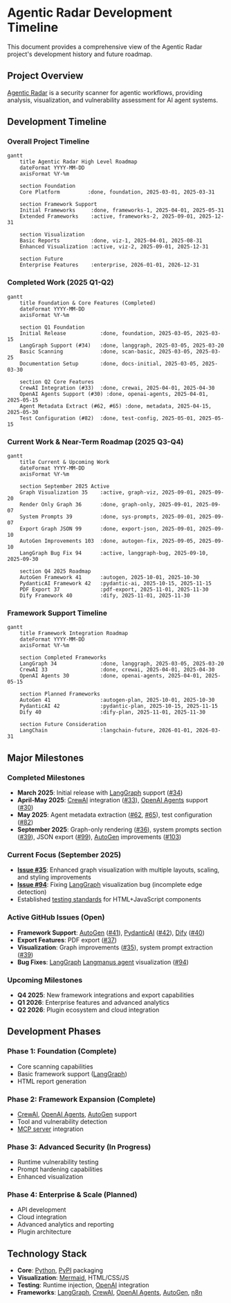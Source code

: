 # Agentic Radar Development Timeline

This document provides a comprehensive view of the Agentic Radar project's development history and future roadmap.

## Project Overview
[Agentic Radar](https://github.com/michaelo/agentic-radar) is a security scanner for agentic workflows, providing analysis, visualization, and vulnerability assessment for AI agent systems.

## Development Timeline

### Overall Project Timeline
```mermaid
gantt
    title Agentic Radar High Level Roadmap
    dateFormat YYYY-MM-DD
    axisFormat %Y-%m
    
    section Foundation
    Core Platform         :done, foundation, 2025-03-01, 2025-03-31
    
    section Framework Support
    Initial Frameworks     :done, frameworks-1, 2025-04-01, 2025-05-31
    Extended Frameworks    :active, frameworks-2, 2025-09-01, 2025-12-31
    
    section Visualization
    Basic Reports          :done, viz-1, 2025-04-01, 2025-08-31
    Enhanced Visualization :active, viz-2, 2025-09-01, 2025-12-31
    
    section Future
    Enterprise Features    :enterprise, 2026-01-01, 2026-12-31
```

### Completed Work (2025 Q1-Q2)
```mermaid
gantt
    title Foundation & Core Features (Completed)
    dateFormat YYYY-MM-DD
    axisFormat %Y-%m
    
    section Q1 Foundation
    Initial Release           :done, foundation, 2025-03-05, 2025-03-15
    LangGraph Support (#34)   :done, langgraph, 2025-03-05, 2025-03-20
    Basic Scanning            :done, scan-basic, 2025-03-05, 2025-03-25
    Documentation Setup       :done, docs-initial, 2025-03-05, 2025-03-30
    
    section Q2 Core Features
    CrewAI Integration (#33)  :done, crewai, 2025-04-01, 2025-04-30
    OpenAI Agents Support (#30) :done, openai-agents, 2025-04-01, 2025-05-15
    Agent Metadata Extract (#62, #65) :done, metadata, 2025-04-15, 2025-05-30
    Test Configuration (#82)  :done, test-config, 2025-05-01, 2025-05-15
```

### Current Work & Near-Term Roadmap (2025 Q3-Q4)
```mermaid
gantt
    title Current & Upcoming Work
    dateFormat YYYY-MM-DD
    axisFormat %Y-%m
    
    section September 2025 Active
    Graph Visualization 35    :active, graph-viz, 2025-09-01, 2025-09-20
    Render Only Graph 36      :done, graph-only, 2025-09-01, 2025-09-07
    System Prompts 39         :done, sys-prompts, 2025-09-01, 2025-09-07
    Export Graph JSON 99      :done, export-json, 2025-09-01, 2025-09-10
    AutoGen Improvements 103  :done, autogen-fix, 2025-09-05, 2025-09-10
    LangGraph Bug Fix 94      :active, langgraph-bug, 2025-09-10, 2025-09-30
    
    section Q4 2025 Roadmap
    AutoGen Framework 41      :autogen, 2025-10-01, 2025-10-30
    PydanticAI Framework 42   :pydantic-ai, 2025-10-15, 2025-11-15
    PDF Export 37             :pdf-export, 2025-11-01, 2025-11-30
    Dify Framework 40         :dify, 2025-11-01, 2025-11-30
```

### Framework Support Timeline
```mermaid
gantt
    title Framework Integration Roadmap
    dateFormat YYYY-MM-DD
    axisFormat %Y-%m
    
    section Completed Frameworks
    LangGraph 34              :done, langgraph, 2025-03-05, 2025-03-20
    CrewAI 33                 :done, crewai, 2025-04-01, 2025-04-30
    OpenAI Agents 30          :done, openai-agents, 2025-04-01, 2025-05-15
    
    section Planned Frameworks
    AutoGen 41                :autogen-plan, 2025-10-01, 2025-10-30
    PydanticAI 42             :pydantic-plan, 2025-10-15, 2025-11-15
    Dify 40                   :dify-plan, 2025-11-01, 2025-11-30
    
    section Future Consideration
    LangChain                 :langchain-future, 2026-01-01, 2026-03-31
```

## Major Milestones

### Completed Milestones
- **March 2025**: Initial release with [LangGraph](https://langchain-ai.github.io/langgraph/) support ([#34](https://github.com/michaelo/agentic-radar/issues/34))
- **April-May 2025**: [CrewAI](https://crewai.com/) integration ([#33](https://github.com/michaelo/agentic-radar/issues/33)), [OpenAI Agents](https://platform.openai.com/docs/agents) support ([#30](https://github.com/michaelo/agentic-radar/issues/30))
- **May 2025**: Agent metadata extraction ([#62](https://github.com/michaelo/agentic-radar/issues/62), [#65](https://github.com/michaelo/agentic-radar/issues/65)), test configuration ([#82](https://github.com/michaelo/agentic-radar/issues/82))
- **September 2025**: Graph-only rendering ([#36](https://github.com/michaelo/agentic-radar/issues/36)), system prompts section ([#39](https://github.com/michaelo/agentic-radar/issues/39)), JSON export ([#99](https://github.com/michaelo/agentic-radar/issues/99)), [AutoGen](https://autogen-ai.github.io/autogen/) improvements ([#103](https://github.com/michaelo/agentic-radar/issues/103))

### Current Focus (September 2025)
- **[Issue #35](https://github.com/michaelo/agentic-radar/issues/35)**: Enhanced graph visualization with multiple layouts, scaling, and styling improvements
- **[Issue #94](https://github.com/michaelo/agentic-radar/issues/94)**: Fixing [LangGraph](https://langchain-ai.github.io/langgraph/) visualization bug (incomplete edge detection)
- Established [testing standards](testing-standards.md) for HTML+JavaScript components

### Active GitHub Issues (Open)
- **Framework Support**: [AutoGen](https://autogen-ai.github.io/autogen/) ([#41](https://github.com/michaelo/agentic-radar/issues/41)), [PydanticAI](https://ai.pydantic.dev/) ([#42](https://github.com/michaelo/agentic-radar/issues/42)), [Dify](https://dify.ai/) ([#40](https://github.com/michaelo/agentic-radar/issues/40))
- **Export Features**: PDF export ([#37](https://github.com/michaelo/agentic-radar/issues/37))
- **Visualization**: Graph improvements ([#35](https://github.com/michaelo/agentic-radar/issues/35)), system prompt extraction ([#39](https://github.com/michaelo/agentic-radar/issues/39))
- **Bug Fixes**: [LangGraph](https://langchain-ai.github.io/langgraph/) [Langmanus agent](https://github.com/Darwin-lfl/langmanus) visualization ([#94](https://github.com/michaelo/agentic-radar/issues/94))

### Upcoming Milestones
- **Q4 2025**: New framework integrations and export capabilities
- **Q1 2026**: Enterprise features and advanced analytics
- **Q2 2026**: Plugin ecosystem and cloud integration

## Development Phases

### Phase 1: Foundation (Complete)
- Core scanning capabilities
- Basic framework support ([LangGraph](https://langchain-ai.github.io/langgraph/))
- HTML report generation

### Phase 2: Framework Expansion (Complete)
- [CrewAI](https://crewai.com/), [OpenAI Agents](https://platform.openai.com/docs/agents), [AutoGen](https://autogen-ai.github.io/autogen/) support
- Tool and vulnerability detection
- [MCP server](https://modelcontextprotocol.io/) integration

### Phase 3: Advanced Security (In Progress)
- Runtime vulnerability testing
- Prompt hardening capabilities
- Enhanced visualization

### Phase 4: Enterprise & Scale (Planned)
- API development
- Cloud integration
- Advanced analytics and reporting
- Plugin architecture

## Technology Stack
- **Core**: [Python](https://python.org/), [PyPI](https://pypi.org/) packaging
- **Visualization**: [Mermaid](https://mermaid.js.org/), HTML/CSS/JS
- **Testing**: Runtime injection, [OpenAI](https://openai.com/) integration
- **Frameworks**: [LangGraph](https://langchain-ai.github.io/langgraph/), [CrewAI](https://crewai.com/), [OpenAI Agents](https://platform.openai.com/docs/agents), [AutoGen](https://autogen-ai.github.io/autogen/), [n8n](https://n8n.io/)